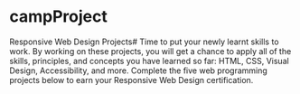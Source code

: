 # campProject
Responsive Web Design Projects# Time to put your newly learnt skills to work. By working on these projects, you will get a chance to apply all of the skills, principles, and concepts you have learned so far: HTML, CSS, Visual Design, Accessibility, and more.  Complete the five web programming projects below to earn your Responsive Web Design certification.
